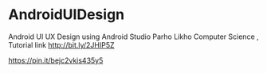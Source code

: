 # AndroidUIDesign
Android UI UX Design using Android Studio
Parho Likho Computer Science , 
Tutorial link 
http://bit.ly/2JHIP5Z

https://pin.it/bejc2vkis435y5
